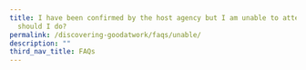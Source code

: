```yaml
---
title: I have been confirmed by the host agency but I am unable to attend, what
  should I do?
permalink: /discovering-goodatwork/faqs/unable/
description: ""
third_nav_title: FAQs
---
```

